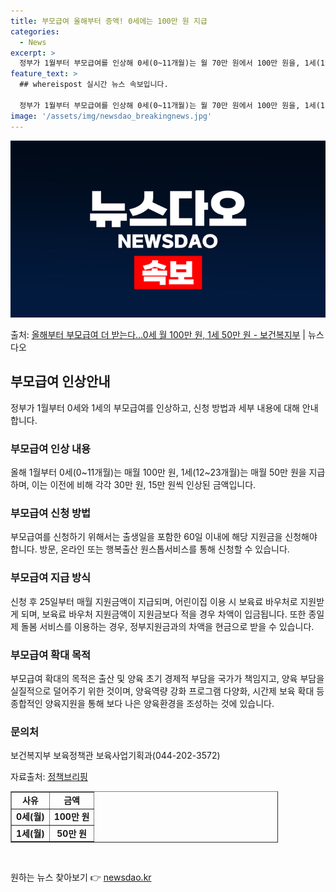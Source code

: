 ```yaml
---
title: 부모급여 올해부터 증액! 0세에는 100만 원 지급
categories:
  - News
excerpt: >
  정부가 1월부터 부모급여를 인상해 0세(0~11개월)는 월 70만 원에서 100만 원을, 1세(12~23개월…
feature_text: >
  ## whereispost 실시간 뉴스 속보입니다.

  정부가 1월부터 부모급여를 인상해 0세(0~11개월)는 월 70만 원에서 100만 원을, 1세(12~23개월…
image: '/assets/img/newsdao_breakingnews.jpg'
---
```


![뉴스다오 속보](/assets/img/newsdao_breakingnews.jpg)

<p>출처: <a href="https://newsdao.kr/2969" rel="dofollow">올해부터 부모급여 더 받는다…0세 월 100만 원, 1세 50만 원 - 보건복지부</a> | 뉴스다오</p>

<h2 data-ke-size="size26">부모급여 인상안내</h2>
<p data-ke-size="size16">정부가 1월부터 0세와 1세의 부모급여를 인상하고, 신청 방법과 세부 내용에 대해 안내합니다.</p>

<h3>부모급여 인상 내용</h3>
<p data-ke-size="size16">올해 1월부터 0세(0~11개월)는 매월 100만 원, 1세(12~23개월)는 매월 50만 원을 지급하며, 이는 이전에 비해 각각 30만 원, 15만 원씩 인상된 금액입니다.</p>

<h3>부모급여 신청 방법</h3>
<p data-ke-size="size16">부모급여를 신청하기 위해서는 출생일을 포함한 60일 이내에 해당 지원금을 신청해야 합니다. 방문, 온라인 또는 행복출산 원스톱서비스를 통해 신청할 수 있습니다.</p>

<h3>부모급여 지급 방식</h3>
<p data-ke-size="size16">신청 후 25일부터 매월 지원금액이 지급되며, 어린이집 이용 시 보육료 바우처로 지원받게 되며, 보육료 바우처 지원금액이 지원금보다 적을 경우 차액이 입금됩니다. 또한 종일제 돌봄 서비스를 이용하는 경우, 정부지원금과의 차액을 현금으로 받을 수 있습니다.</p>

<h3>부모급여 확대 목적</h3>
<p data-ke-size="size16">부모급여 확대의 목적은 출산 및 양육 초기 경제적 부담을 국가가 책임지고, 양육 부담을 실질적으로 덜어주기 위한 것이며, 양육역량 강화 프로그램 다양화, 시간제 보육 확대 등 종합적인 양육지원을 통해 보다 나은 양육환경을 조성하는 것에 있습니다.</p>

<h3>문의처</h3>
<p data-ke-size="size16">보건복지부 보육정책관 보육사업기획과(044-202-3572)</p>

<p data-ke-size="size16">자료출처: <a href="https://https://www.korea.kr/news/policyBriefingView.do?newsId=148964292" target="_blank">정책브리핑</a></p>

<table style="width: 85%;" border="1">
<tbody>
<tr>
<td style="text-align: center; height: 17px;"><b>사유</b></td>
<td style="text-align: center; height: 17px;"><b>금액</b></td>
</tr>
<tr>
<td style="text-align: center; height: 17px;"><b>0세(월)</b></td>
<td style="text-align: center; height: 17px;"><b>100만 원</b></td>
</tr>
<tr>
<td style="text-align: center; height: 17px;"><b>1세(월)</b></td>
<td style="text-align: center; height: 17px;"><b>50만 원</b></td>
</tr>
</tbody>
</table>
<p data-ke-size="size16">&nbsp;</p> 

원하는 뉴스 찾아보기 👉 <a href="https://newsdao.kr" rel="dofollow">newsdao.kr</a>



